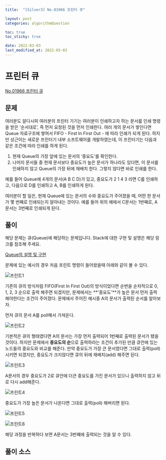 ```yaml
---
title:  "[Silver3] No.01966 프린터 큐"

layout: post
categories: algorithmQuestion

toc: true
toc_sticky: true

date: 2022-03-03
last_modified_at: 2022-03-03
---
```


# 프린터 큐

[No.01966 프린터 큐](https://www.acmicpc.net/problem/1966)

## 문제

여러분도 알다시피 여러분의 프린터 기기는 여러분이 인쇄하고자 하는 문서를 인쇄 명령을 받은 ‘순서대로’, 즉 먼저 요청된 것을 먼저 인쇄한다. 여러 개의 문서가 쌓인다면 Queue 자료구조에 쌓여서 FIFO - First In First Out - 에 따라 인쇄가 되게 된다. 하지만 상근이는 새로운 프린터기 내부 소프트웨어를 개발하였는데, 이 프린터기는 다음과 같은 조건에 따라 인쇄를 하게 된다.

1. 현재 Queue의 가장 앞에 있는 문서의 ‘중요도’를 확인한다.
2. 나머지 문서들 중 현재 문서보다 중요도가 높은 문서가 하나라도 있다면, 이 문서를 인쇄하지 않고 Queue의 가장 뒤에 재배치 한다. 그렇지 않다면 바로 인쇄를 한다.

예를 들어 Queue에 4개의 문서(A B C D)가 있고, 중요도가 2 1 4 3 라면 C를 인쇄하고, 다음으로 D를 인쇄하고 A, B를 인쇄하게 된다.

여러분이 할 일은, 현재 Queue에 있는 문서의 수와 중요도가 주어졌을 때, 어떤 한 문서가 몇 번째로 인쇄되는지 알아내는 것이다. 예를 들어 위의 예에서 C문서는 1번째로, A문서는 3번째로 인쇄되게 된다.

## 풀이

해당 문제는 큐(Queue)에 해당하는 문제입니다.
Stack에 대한 구현 및 설명은 해당 링크를 참조해 주세요.

[Queue의 설명 및 구현](https://dh37789.github.io/algorithm/queue/)

문제에 있는 예시의 경우 처음 프린트 명령이 들어왔을때 아래와 같이 볼 수 있다.

![프린트1]({{site.url}}/public/image/2022/2022-03-03/print001.PNG)

기존의 큐의 방식처럼 FIFO(First In First Out)의 방식이었다면 순번을 순차적으로 0, 1, 2, 3 순으로 출력 해주면 되겠지만, 문제에서는 **'중요도'**가 높은 문서 먼저 출력 해야한다는 조건이 주어졌다.
문제에서 주어진 예시중 A의 문서가 출력된 순서를 알아보자.

먼저 큐의 문서 A를 poll해서 가져온다.

![프린트2]({{site.url}}/public/image/2022/2022-03-03/print002.PNG)

기본적은 큐의 형태였다면 A의 문서는 가장 먼저 출력되어 1번째로 출력된 문서가 됐을것이다. 하지만 문제에서 **중요도의 순**으로 출력하라는 조건이 추가된 만큼 큐안에 있는 노드들의 중요도와 비교를 해준다.
만약 중요도가 가장 큰 문서였다면 그대로 출력(poll)시키면 되겠지만, 중요도가 크지않다면 큐의 뒤에 재배치(add) 해주면 된다.

![프린트3]({{site.url}}/public/image/2022/2022-03-03/print003.PNG)

A문서의 경우 중요도가 2로 큐안에 더큰 중요도를 가진 문서가 있으니 출력하지 않고 뒤로 다시 add해준다.

![프린트4]({{site.url}}/public/image/2022/2022-03-03/print004.PNG)

중요도가 가장 높은 문서가 나온다면 그대로 출력(poll) 해버리면 된다.

![프린트5]({{site.url}}/public/image/2022/2022-03-03/print005.PNG)

![프린트6]({{site.url}}/public/image/2022/2022-03-03/print006.PNG)

해당 과정을 반복하다 보면 A문서는 3번째에 출력되는 것을 알 수 있다.

## 풀이 소스

<script src="https://gist.github.com/dh37789/59c4a208a8fac5b7e8a95290f1143a64.js"></script>







